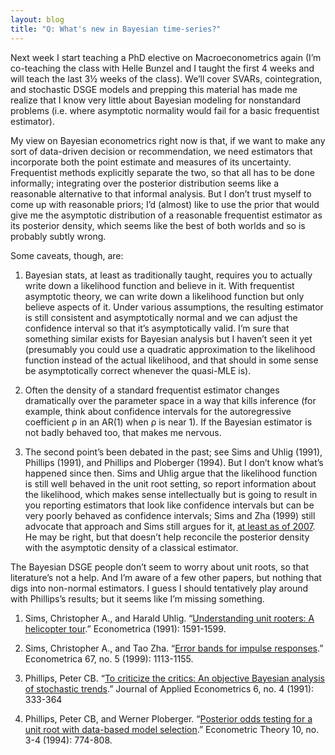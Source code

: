 ```yaml
---
layout: blog
title: "Q: What's new in Bayesian time-series?"
---
```


Next week I start teaching a PhD elective on Macroeconometrics again
(I’m co-teaching the class with Helle Bunzel and I taught the first 4
weeks and will teach the last 3½ weeks of the class). We’ll cover
SVARs, cointegration, and stochastic DSGE models and prepping this
material has made me realize that I know very little about Bayesian
modeling for nonstandard problems (i.e. where asymptotic normality
would fail for a basic frequentist estimator).

My view on Bayesian econometrics right now is that, if we want to make
any sort of data-driven decision or recommendation, we need estimators
that incorporate both the point estimate and measures of its
uncertainty. Frequentist methods explicitly separate the two, so that
all has to be done informally; integrating over the posterior
distribution seems like a reasonable alternative to that informal
analysis. But I don’t trust myself to come up with reasonable priors;
I’d (almost) like to use the prior that would give me the asymptotic
distribution of a reasonable frequentist estimator as its posterior
density, which seems like the best of both worlds and so is probably
subtly wrong.

Some caveats, though, are:

1. Bayesian stats, at least as traditionally taught, requires you to
actually write down a likelihood function and believe in it. With
frequentist asymptotic theory, we can write down a likelihood function
but only believe aspects of it. Under various assumptions, the
resulting estimator is still consistent and asymptotically normal and
we can adjust the confidence interval so that it’s asymptotically
valid. I’m sure that something similar exists for Bayesian analysis
but I haven’t seen it yet (presumably you could use a quadratic
approximation to the likelihood function instead of the actual
likelihood, and that should in some sense be asymptotically correct
whenever the quasi-MLE is).

2. Often the density of a standard frequentist estimator changes
dramatically over the parameter space in a way that kills inference
(for example, think about confidence intervals for the autoregressive
coefficient ρ in an AR(1) when ρ is near 1). If the Bayesian estimator
is not badly behaved too, that makes me nervous.

3. The second point’s been debated in the past; see Sims and Uhlig
(1991), Phillips (1991), and Phillips and Ploberger (1994). But I
don’t know what’s happened since then. Sims and Uhlig argue that the
likelihood function is still well behaved in the unit root setting, so
report information about the likelihood, which makes sense
intellectually but is going to result in you reporting estimators that
look like confidence intervals but can be very poorly behaved as
confidence intervals; Sims and Zha (1999) still advocate that approach
and Sims still argues for it, [at least as of
2007](http://sims.princeton.edu/yftp/EmetSoc607/AppliedBayes.pdf). He
may be right, but that doesn’t help reconcile the posterior density
with the asymptotic density of a classical estimator.

The Bayesian DSGE people don’t seem to worry about unit roots, so that literature’s not a help. And I’m aware of a few other papers, but nothing that digs into non-normal estimators. I guess I should tentatively play around with Phillips’s results; but it seems like I’m missing something.

1. Sims, Christopher A., and Harald Uhlig. “[Understanding unit
rooters: A helicopter
tour](http://www.jstor.org/stable/10.2307/2938280).” Econometrica
(1991): 1591-1599.

2. Sims, Christopher A., and Tao Zha. “[Error bands for impulse
responses](http://sims.princeton.edu/yftp/imperrs/m4Web.pdf).”
Econometrica 67, no. 5 (1999): 1113-1155.

3. Phillips, Peter CB. “[To criticize the critics: An objective
Bayesian analysis of stochastic
trends](https://cowles.econ.yale.edu/P/cp/p07b/p0798.pdf).” Journal of
Applied Econometrics 6, no. 4 (1991): 333-364

4. Phillips, Peter CB, and Werner Ploberger. “[Posterior odds testing
for a unit root with data-based model
selection](http://korora.econ.yale.edu/phillips/pubs/art/a101.pdf).”
Econometric Theory 10, no. 3-4 (1994): 774-808.
